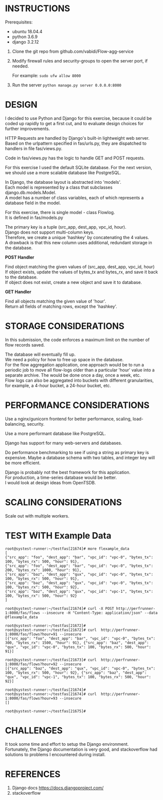 
# INSTRUCTIONS

Prerequisites:
   - ubuntu 18.04.4
   - python 3.6.9
   - django 3.2.12

1. Clone the git repo from github.com/vabidi/Flow-agg-service

2. Modify firewall rules and security-groups to open the server port, if
   needed. 

   For example: `sudo ufw allow 8000`

3. Run the server
   `python manage.py server 0.0.0.0:8000`



# DESIGN

I decided to use Python and Django for this exercise, because it could be 
coded up rapidly to get a first cut, and to evaluate design choices for further
improvements.

HTTP Requests are handled by Django's built-in lightweight web server. 
Based on the urlpattern specified in fas/urls.py, they are dispatched to
handlers in file fas/views.py.

Code in fas/views.py has the logic to handle GET and POST requests.

For this exercise I used the default SQLite database.  For the next version, we
should use a more scalable database like PostgreSQL.

In Django, the database layout is abstracted into 'models'.  
Each model is represented by a class that subclasses django.db.models.Model.   
A model has a number of class variables, each of which represents a database field in the model.  

For this exercise, there is single model - class Flowlog.  
It is defined in fas/models.py

The primary key is a tuple (src_app, dest_app, vpc_id, hour).  
Django does not support multi-column keys.   
Therefore, we create a unique 'hashkey' by concatenating the 4 values.  
A drawback is that this new column uses additional, redundant storage in the
database.

  **POST Handler**

  Find object matching the given values of (src_app, dest_app, vpc_id, hour)  
  If object exists, update the values of bytes_tx and bytes_rx, and save it
  back to the database.  
  If object does not exist, create a new object and save it to database.

 **GET Handler**

  Find all objects matching the given value of 'hour'.  
  Return all fields of matching rows, except the 'hashkey'.

# STORAGE CONSIDERATIONS

In this submission, the code enforces a maximum limit on the number of flow
records saved. 

The database will eventually fill up.  
We need a policy for how to free up space in the database.  
For the flow aggregation application, one approach would be to run a periodic
job to move all flow-logs older than a particular 'hour' value into a separate
archive. The would be done once a day,  once a week, etc.  
Flow logs can also be aggregated into buckets with different granularities, for example, a 4-hour bucket, a 24-hour bucket, etc.



# PERFORMANCE CONSIDERATIONS

 Use a nginx/gunicorn frontend for better performance, scaling, load-balancing,
security.

 Use a more performant database like PostgreSQL.

 Django has support for many web-servers and databases.

 Do performance benchmarking to see if using a string as primary key is
expensive. Maybe a database schema with two tables, and integer key will be
more efficient.

Django is probably not the best framework for this application.  
For production, a time-series database would be better.  
I would look at design ideas from OpenTSDB.


# SCALING CONSIDERATIONS

Scale out with multiple workers. 



# TEST WITH Example Data

```
root@systest-runner:~/testfas[21674]# more flexample_data 
[
{"src_app": "foo", "dest_app": "bar", "vpc_id": "vpc-0", "bytes_tx": 100, "bytes_rx": 500, "hour": 91},
{"src_app": "foo", "dest_app": "bar", "vpc_id": "vpc-0", "bytes_tx": 200, "bytes_rx": 1000, "hour": 91},
{"src_app": "baz", "dest_app": "qux", "vpc_id": "vpc-0", "bytes_tx": 100, "bytes_rx": 500, "hour": 91}, 
{"src_app": "baz", "dest_app": "qux", "vpc_id": "vpc-0", "bytes_tx": 100, "bytes_rx": 500, "hour": 92}, 
{"src_app": "baz", "dest_app": "qux", "vpc_id": "vpc-1", "bytes_tx": 100, "bytes_rx": 500, "hour": 92}
]

root@systest-runner:~/testfas[21674]# curl -X POST http://perfrunner-1:8000/fas/flows --insecure -H "Content-Type: application/json" --data @flexample_data 

root@systest-runner:~/testfas[21672]# 
root@systest-runner:~/testfas[21672]# curl  http://perfrunner-1:8000/fas/flows?hour=91 --insecure 
[{"src_app": "foo", "dest_app": "bar", "vpc_id": "vpc-0", "bytes_tx": 300, "bytes_rx": 1500, "hour": 91}, {"src_app": "baz", "dest_app": "qux", "vpc_id": "vpc-0", "bytes_tx": 100, "bytes_rx": 500, "hour": 91}]

root@systest-runner:~/testfas[21673]# curl  http://perfrunner-1:8000/fas/flows?hour=92 --insecure 
[{"src_app": "baz", "dest_app": "qux", "vpc_id": "vpc-0", "bytes_tx": 100, "bytes_rx": 500, "hour": 92}, {"src_app": "baz", "dest_app": "qux", "vpc_id": "vpc-1", "bytes_tx": 100, "bytes_rx": 500, "hour": 92}]

root@systest-runner:~/testfas[21674]# 
root@systest-runner:~/testfas[21674]# curl  http://perfrunner-1:8000/fas/flows?hour=93 --insecure 
[]

root@systest-runner:~/testfas[21675]#
```




# CHALLENGES

 It took some time and effort to setup the Django environment.  
 Fortunately, the Django documentation is very good, and stackoverflow had
solutions to problems I encountered during install.



# REFERENCES
 1. Django docs  https://docs.djangoproject.com/
 2.  stackoverflow  
